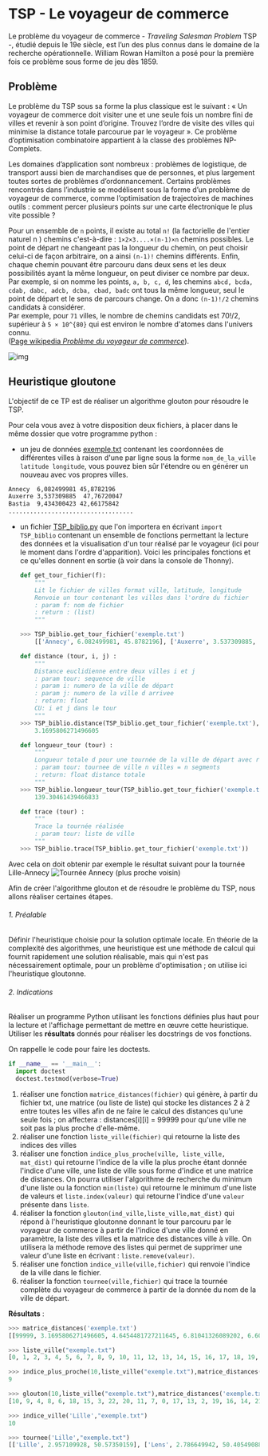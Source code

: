 # TSP - Le voyageur de commerce 

Le problème du voyageur de commerce - _Traveling Salesman Problem_
TSP -, étudié depuis le 19e siècle, est l’un des plus connus dans le domaine de la recherche opérationnelle. William Rowan Hamilton a posé pour la première fois ce problème sous forme de jeu dès 1859.

## Problème

Le problème du TSP sous sa forme la plus classique est le suivant : « Un voyageur de commerce doit visiter une et une seule fois un nombre fini de villes et revenir à son point d’origine. Trouvez l’ordre de visite des villes qui minimise la distance totale parcourue par le voyageur ». Ce problème d’optimisation combinatoire appartient à la classe des problèmes NP-Complets.

Les domaines d’application sont nombreux : problèmes de logistique, de transport aussi bien de marchandises que de personnes, et plus largement toutes sortes de problèmes d’ordonnancement. Certains problèmes rencontrés dans l’industrie se modélisent sous la forme d’un problème de voyageur de commerce, comme l’optimisation de trajectoires de machines outils : comment percer plusieurs points sur une carte électronique le plus vite possible ?

Pour un ensemble de `n` points, il existe au total `n!` (la factorielle de l'entier naturel n ) chemins c'est-à-dire : `1×2×3....×(n-1)×n` chemins possibles. Le point de départ ne changeant pas la longueur du chemin,
on peut choisir celui-ci de façon arbitraire, on a ainsi `(n-1)!`
chemins différents. Enfin, chaque chemin pouvant être parcouru dans
deux sens et les deux possibilités ayant la même longueur, on peut
diviser ce nombre par deux. Par exemple, si on nomme les points, `a, b, c, d`, les chemins `abcd, bcda, cdab, dabc, adcb, dcba, cbad, badc` ont tous la même longueur, seul le point de départ et le sens
de parcours change. On a donc `(n-1)!/2` chemins candidats à considérer. \
Par exemple, pour `71` villes, le nombre de chemins candidats est 70!/2, supérieur à `5 × 10^{80}` qui est environ le nombre d'atomes dans l'univers connu. \
([Page wikipedia _Problème du voyageur de commerce_](https://fr.wikipedia.org/wiki/Problème_du_voyageur_de_commerce)).

![img ](assets/car54.jpg)

## Heuristique gloutone

L'objectif de ce TP est de réaliser un algorithme glouton pour résoudre le TSP. 

Pour cela vous avez à votre disposition deux fichiers, à placer dans le même dossier que votre programme python  :

- un jeu de données [exemple.txt](assets/exemple.txt)  contenant les
  coordonnées de différentes villes à raison d'une par ligne sous la
  forme `nom_de_la_ville latitude longitude`, vous pouvez bien sûr
  l'étendre ou en générer un nouveau avec vos propres villes. 

```txt
Annecy	6,082499981	45,8782196
Auxerre	3,537309885	 47,76720047
Bastia	9,434300423	42,66175842
...................................
```

- un fichier [TSP_biblio.py](assets/TSP_biblio.py) que l'on importera en écrivant `import TSP_biblio` contenant un ensemble de fonctions permettant la lecture des données et la visualisation d'un tour réalisé par le voyageur (ici pour le moment dans l'ordre d'apparition). Voici les principales fonctions et ce qu'elles donnent en sortie (à voir dans la console de Thonny).

    ```python
    def get_tour_fichier(f):
        """
        Lit le fichier de villes format ville, latitude, longitude
        Renvoie un tour contenant les villes dans l'ordre du fichier
        : param f: nom de fichier
        : return : (list)
        """

    >>> TSP_biblio.get_tour_fichier('exemple.txt')
        [['Annecy', 6.082499981, 45.8782196], ['Auxerre', 3.537309885, 47.76720047], ['Bastia', 9.434300423, 42.66175842], ['Bordeaux', -0.643329978, 44.80820084], ['Boulogne', 1.579570055, 50.70875168], ['Brest', -4.552110195, 48.36014938], ['Caen', -0.418989986, 49.14748001], ['Grenoble', 5.684440136, 45.13940048], ['Le Havre', 0.037500001, 49.45898819], ['Lens', 2.786649942, 50.40549088], ['Lille', 2.957109928, 50.57350159], ['Lyon', 4.768929958, 45.70447922], ['Paris', 2.086790085, 48.65829086], ['Lyon', 4.768929958, 45.70447922], ['Marseille', 5.290060043, 43.1927681], ['Metz', 6.11729002, 49.0734787], ['Nantes', -1.650889993, 47.16867065], ['Nancy', 6.134119987, 48.66695023], ['Nice', 7.19904995, 43.6578598], ['Rennes', -1.759150028, 48.05683136], ['Strasbourg', 7.687339783, 48.49562836], ['Saint-Etienne', 4.355700016, 45.39992905], ['Sedan', 4.896070004, 49.68407059], ['Toulouse', 1.356109977, 43.5388298]]

    ```

    ```python
    def distance (tour, i, j) :
        """
        Distance euclidienne entre deux villes i et j
        : param tour: sequence de ville
        : param i: numero de la ville de départ
        : param j: numero de la ville d arrivee
        : return: float
        CU: i et j dans le tour
        """
    >>> TSP_biblio.distance(TSP_biblio.get_tour_fichier('exemple.txt'),0,1)
        3.1695806271496605
    ```

    ```python
    def longueur_tour (tour) :
        """
        Longueur totale d pour une tournée de la ville de départ avec retour à la ville de départ
        : param tour: tournee de ville n villes = n segments
        : return: float distance totale
        """
    >>> TSP_biblio.longueur_tour(TSP_biblio.get_tour_fichier('exemple.txt'))
        139.30461439466833
    ```

    ```python
    def trace (tour) :
        """
        Trace la tournée réalisée
        : param tour: liste de ville
        """
	>>> TSP_biblio.trace(TSP_biblio.get_tour_fichier('exemple.txt'))
    ```
    
Avec cela on doit obtenir par exemple le résultat suivant pour la tournée Lille-Annecy
![Tournée Annecy (plus proche voisin)](assets/tournee_Lille.png)

Afin de créer l'algorithme glouton et de résoudre le problème du TSP, nous allons réaliser certaines étapes.

###### 1. Préalable
Définir l'heuristique choisie pour la solution optimale locale. En théorie de la complexité des algorithmes, une heuristique est une méthode de calcul qui fournit rapidement une solution réalisable, mais qui n'est pas nécessairement optimale, pour un problème d'optimisation ; on utilise ici l'heuristique gloutonne.
###### 2. Indications

Réaliser un programme Python utilisant les fonctions définies plus haut pour la lecture et l'affichage permettant de mettre en œuvre cette heuristique. Utiliser les **résultats** donnés pour réaliser les docstrings de vos fonctions.

On rappelle le code pour faire les doctests.

```Python
if __name__ == '__main__':
  import doctest
  doctest.testmod(verbose=True)
```

   1. réaliser une fonction `matrice_distances(fichier)` qui génère, à partir du fichier txt, une matrice (ou liste de liste) qui stocke les distances 2 à 2 entre toutes les villes afin de ne faire le calcul des distances qu'une seule fois ; on affectera : distances[i][i] = 99999 pour qu'une ville ne soit pas la plus proche d'elle-même.
   2. réaliser une fonction `liste_ville(fichier)` qui retourne la liste des indices des villes
   3. réaliser une fonction `indice_plus_proche(ville, liste_ville, mat_dist)` qui retourne l'indice de la ville la plus proche étant donnée l'indice d'une ville, une liste de ville sous forme d'indice et une matrice de distances. On pourra utiliser l'algorithme de recherche du minimum d'une liste ou la fonction `min(liste)` qui retourne le minimum d'une liste de valeurs et `liste.index(valeur)` qui retourne l'indice d'une `valeur` présente dans `liste`.
   4. réaliser la fonction `glouton(ind_ville,liste_ville,mat_dist)` qui répond à l'heuristique gloutonne donnant le tour parcouru par le voyageur de commerce à partir de l'indice d'une ville donné en paramètre, la liste des villes et la matrice des distances ville à ville. On utilisera la méthode remove des listes qui permet de supprimer une valeur d'une liste en écrivant : `liste.remove(valeur)`.
   5. réaliser une fonction `indice_ville(ville,fichier)` qui renvoie l'indice de la ville dans le fichier.
   6. réaliser la fonction `tournee(ville,fichier)` qui trace la tournée complète du voyageur de commerce à partir de la donnée du nom de la ville de départ.

**Résultats** :

```python
>>> matrice_distances('exemple.txt')
[[99999, 3.1695806271496605, 4.6454481727211645, 6.81041326089202, 6.60381844801744, 10.920389600574405, 7.277185954707701, 0.8392290106276126, 7.025946801202709, 5.599893992058166, 5.640366650228484, 1.3250101603258606, 4.867699023529528, 1.3250101603258606, 2.7999305016713696, 3.1954484916747505, 7.840317876362528, 2.789208337811935, 2.4852930359879015, 8.138662301905638, 3.070234422158692, 1.7918147140101586, 3.986491922531409, 5.27366164123706], [3.1695806271496605, 99999, 7.800002303279771, 5.121857912363911, 3.533478281102191, 8.111122341610772, 4.190164707719404, 3.3934497347394617, 3.887263164964123, 2.7430032150040855, 2.86565140347113, 2.4024377118706055, 1.70236593402899, 2.4024377118706055, 4.898730919745727, 2.891826466295404, 5.222610067725566, 2.748267151582849, 5.504091300636488, 5.304373069690532, 4.21347307398822, 2.504742777705332, 2.3495999910482004, 4.757809533974162], [4.6454481727211645, 7.800002303279771, 99999, 10.303681359666305, 11.245038447264948, 15.10269318725349, 11.796267054754379, 4.494459071957467, 11.597507952878225, 10.205716502509622, 10.224953628088493, 5.5699040783883325, 9.48389737771288, 5.5699040783883325, 4.178121540534244, 7.218913696850348, 11.966357190385963, 6.852263829206244, 2.4471539870397665, 12.425785489332752, 6.089820190657916, 5.769727939251135, 8.361124538533499, 8.12566397825192], [6.81041326089202, 5.121857912363911, 10.303681359666305, 99999, 6.3053774488238306, 5.2815623839559755, 4.345074469696289, 6.336431789040872, 4.7003566285150296, 6.564633884954016, 6.7971950284413545, 5.485970520271336, 4.719825073082555, 5.485970520271336, 6.149369079732186, 7.993658610446392, 2.566514154986927, 7.798959859039144, 7.926298470497157, 3.434916977083648, 9.11027883119354, 5.033929196504599, 7.37963806561993, 2.368346041194376], [6.60381844801744, 3.533478281102191, 11.245038447264948, 6.3053774488238306, 99999, 6.56608219959249, 2.536101627503618, 6.91864373781671, 1.9849153212115982, 1.2445918874942783, 1.3841635338896425, 5.934202511271298, 2.112264598289775, 5.934202511271298, 8.381989329859458, 4.823382651197982, 4.792498911913283, 4.991280220975709, 9.016298053733538, 4.263769831528953, 6.496365590066573, 5.990867656455282, 3.4711875846632942, 7.1734032489302075], [10.920389600574405, 8.111122341610772, 15.10269318725349, 5.2815623839559755, 6.56608219959249, 99999, 4.207442475302592, 10.731271413767683, 4.719318645905292, 7.618452743178401, 7.828621517303031, 9.691974697271588, 6.645591416110432, 9.691974697271588, 11.116210878112534, 10.69321933126847, 3.1363514191709028, 10.690633389292163, 12.65706490651024, 2.809382194665829, 12.240199766261416, 9.386798557407165, 9.540486174355243, 7.625758197931474], [7.277185954707701, 4.190164707719404, 11.796267054754379, 4.345074469696289, 2.536101627503618, 4.207442475302592, 99999, 7.301819004394862, 0.5526485813228608, 3.443649038015634, 3.6649131198346976, 6.226457081301819, 2.5530843677204422, 6.226457081301819, 8.249354287744026, 6.536698900111362, 2.3309363162622456, 6.57070461881364, 9.389912806652221, 1.7278725114777065, 8.132496104971912, 6.069744872150371, 5.342077512339514, 5.882851099320435], [0.8392290106276126, 3.3934497347394617, 4.494459071957467, 6.336431789040872, 6.91864373781671, 10.731271413767683, 7.301819004394862, 99999, 7.109625227299739, 6.01073174492214, 6.080113891792863, 1.075859130379802, 5.032462160405864, 1.075859130379802, 1.9861805760351048, 3.9578189022689263, 7.610847884714751, 3.5560960626957807, 2.1187273715983337, 7.9949007166552795, 3.90843607833645, 1.3540404138296087, 4.6125431026449055, 4.614788019723617], [7.025946801202709, 3.887263164964123, 11.597507952878225, 4.7003566285150296, 1.9849153212115982, 4.719318645905292, 0.5526485813228608, 7.109625227299739, 99999, 2.907523472008015, 3.125101957475388, 6.040096608814089, 2.200160462932159, 6.040096608814089, 8.176484648743285, 6.092000019863106, 2.845384895909683, 6.147853233753683, 9.216338116046195, 2.2790338090123536, 7.710260102767444, 5.926450242055826, 4.863780891532963, 6.065229396444464], [5.599893992058166, 2.7430032150040855, 10.205716502509622, 6.564633884954016, 1.2445918874942783, 7.618452743178401, 3.443649038015634, 6.01073174492214, 2.907523472008015, 99999, 0.23934119056657038, 5.101856984401749, 1.8821561384029926, 5.101856984401749, 7.63481709243383, 3.587118589738594, 5.492610115059784, 3.772012631722585, 8.062245284186066, 5.11668827545109, 5.259689702157473, 5.245718956317847, 2.2293721611233455, 7.014091457847479], [5.640366650228484, 2.86565140347113, 10.224953628088493, 6.7971950284413545, 1.3841635338896425, 7.828621517303031, 3.6649131198346976, 6.080113891792863, 3.125101957475388, 0.23934119056657038, 99999, 5.195196883725349, 2.1036845698504023, 5.195196883725349, 7.740664253763113, 3.498114761467536, 5.729444737661519, 3.705176244567192, 8.112962252952974, 5.345721375000514, 5.166491231104913, 5.359282327037262, 2.1332261202420457, 7.214555290253431], [1.3250101603258606, 2.4024377118…

>>> liste_ville("exemple.txt")
[0, 1, 2, 3, 4, 5, 6, 7, 8, 9, 10, 11, 12, 13, 14, 15, 16, 17, 18, 19, 20, 21, 22]

>>> indice_plus_proche(10,liste_ville("exemple.txt"),matrice_distances('exemple.txt'))
9

>>> glouton(10,liste_ville("exemple.txt"),matrice_distances('exemple.txt'))
[10, 9, 4, 8, 6, 18, 15, 3, 22, 20, 11, 7, 0, 17, 13, 2, 19, 16, 14, 21, 1, 12, 5, 10]

>>> indice_ville('Lille',"exemple.txt")
10

>>> tournee('Lille',"exemple.txt")
[['Lille', 2.957109928, 50.57350159], ['Lens', 2.786649942, 50.40549088], ['Boulogne', 1.579570055, 50.70875168], ['Le Havre', 0.037500001, 49.45898819], ['Caen', -0.418989986, 49.14748001], ['Rennes', -1.759150028, 48.05683136], ['Nantes', -1.650889993, 47.16867065], ['Bordeaux', -0.643329978, 44.80820084], ['Toulouse', 1.356109977, 43.5388298], ['Saint-Etienne', 4.355700016, 45.39992905], ['Lyon', 4.768929958, 45.70447922], ['Lyon', 4.768929958, 45.70447922], ['Grenoble', 5.684440136, 45.13940048], ['Annecy', 6.082499981, 45.8782196], ['Nice', 7.19904995, 43.6578598], ['Marseille', 5.290060043, 43.1927681], ['Bastia', 9.434300423, 42.66175842], ['Strasbourg', 7.687339783, 48.49562836], ['Nancy', 6.134119987, 48.66695023], ['Metz', 6.11729002, 49.0734787], ['Sedan', 4.896070004, 49.68407059], ['Auxerre', 3.537309885, 47.76720047], ['Paris', 2.086790085, 48.65829086], ['Brest', -4.552110195, 48.36014938], ['Lille', 2.957109928, 50.57350159]]
```


